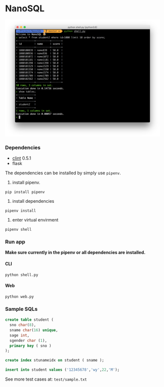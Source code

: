# NanoSQL

![screenshot](./report/photos/screenshot.png)

### Dependencies

- [clint](https://github.com/kennethreitz/clint) 0.5.1
- flask


The dependencies can be installed by simply use `pipenv`.

1. install pipenv.

```
pip install pipenv

```

1. install dependencies

```
pipenv install

```

1. enter virtual envirment

```
pipenv shell
```

### Run app

**Make sure currently in the pipenv or all dependencies are installed.**

#### CLI

```
python shell.py
```

#### Web

```
python web.py
```

### Sample SQLs

```sql
create table student (
  sno char(8),
  sname char(16) unique,
  sage int,
  sgender char (1),
  primary key ( sno )
);
```

```sql
create index stunameidx on student ( sname );
```

```sql
insert into student values ('12345678','wy',22,'M');
```

See more test cases at: `test/sample.txt`
